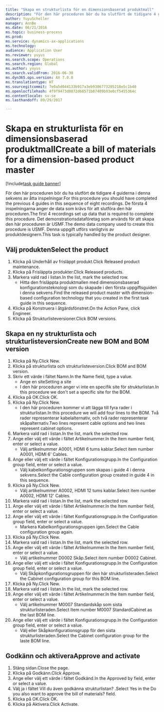 ```yaml
--- 
title: "Skapa en strukturlista för en dimensionsbaserad produktmall"
description: "För den här proceduren bör du ha slutfört de tidigare 4 guiderna i denna sekvens av åtta inspelningar."
author: YuyuScheller
manager: AnnBe
ms.date: 06/21/2016
ms.topic: business-process
ms.prod: 
ms.service: dynamics-ax-applications
ms.technology: 
audience: Application User
ms.reviewer: yuyus
ms.search.scope: Operations
ms.search.region: Global
ms.author: yuyus
ms.search.validFrom: 2016-06-30
ms.dyn365.ops.version: AX 7.0.0
ms.translationtype: HT
ms.sourcegitcommit: 7e0a5d044133b917a3eb9386773205218e5c1b40
ms.openlocfilehash: 4f9f9473d0872d68571b87409b93e0cf5455364c
ms.contentlocale: sv-se
ms.lasthandoff: 09/29/2017

---
```

# <a name="create-a-bill-of-materials-for-a-dimension-based-product-master"></a><span data-ttu-id="55c51-103">Skapa en strukturlista för en dimensionsbaserad produktmall</span><span class="sxs-lookup"><span data-stu-id="55c51-103">Create a bill of materials for a dimension-based product master</span></span>

[!include[task guide banner](../../includes/task-guide-banner.md)]

<span data-ttu-id="55c51-104">För den här proceduren bör du ha slutfört de tidigare 4 guiderna i denna sekvens av åtta inspelningar.</span><span class="sxs-lookup"><span data-stu-id="55c51-104">For this procedure you should have completed the previous 4 guides in this sequence of eight recordings.</span></span> <span data-ttu-id="55c51-105">De första 4 inspelningarna anger de data som krävs för att slutföra den här proceduren.</span><span class="sxs-lookup"><span data-stu-id="55c51-105">The first 4 recordings set up data that is required to complete this procedure.</span></span> <span data-ttu-id="55c51-106">Det demonstrationsdataföretag som används för att skapa den här proceduren är USMF.</span><span class="sxs-lookup"><span data-stu-id="55c51-106">The demo data company used to create this procedure is USMF.</span></span> <span data-ttu-id="55c51-107">Denna uppgift utförs vanligtvis av produktdesignern.</span><span class="sxs-lookup"><span data-stu-id="55c51-107">This task is typically handled by the product designer.</span></span>


## <a name="select-the-product"></a><span data-ttu-id="55c51-108">Välj produkten</span><span class="sxs-lookup"><span data-stu-id="55c51-108">Select the product</span></span>
1. <span data-ttu-id="55c51-109">Klicka på Underhåll av frisläppt produkt.</span><span class="sxs-lookup"><span data-stu-id="55c51-109">Click Released product maintenance.</span></span>
2. <span data-ttu-id="55c51-110">Klicka på Frisläppta produkter.</span><span class="sxs-lookup"><span data-stu-id="55c51-110">Click Released products.</span></span>
3. <span data-ttu-id="55c51-111">Markera vald rad i listan.</span><span class="sxs-lookup"><span data-stu-id="55c51-111">In the list, mark the selected row.</span></span>
    * <span data-ttu-id="55c51-112">Hitta den frisläppta produktmallen med dimensionsbaserad konfigurationsteknologi som du skapade i den första uppgiftsguiden i denna sekvens.</span><span class="sxs-lookup"><span data-stu-id="55c51-112">Find the released product master with dimension-based configuration technology that you created in the first task guide in this sequence.</span></span>  
4. <span data-ttu-id="55c51-113">Klicka på Konstruera i åtgärdsfönstret.</span><span class="sxs-lookup"><span data-stu-id="55c51-113">On the Action Pane, click Engineer.</span></span>
5. <span data-ttu-id="55c51-114">Klicka på Strukturlisteversioner.</span><span class="sxs-lookup"><span data-stu-id="55c51-114">Click BOM versions.</span></span>

## <a name="create-new-bom-and-bom-version"></a><span data-ttu-id="55c51-115">Skapa en ny strukturlista och strukturlisteversion</span><span class="sxs-lookup"><span data-stu-id="55c51-115">Create new BOM and BOM version</span></span>
1. <span data-ttu-id="55c51-116">Klicka på Ny.</span><span class="sxs-lookup"><span data-stu-id="55c51-116">Click New.</span></span>
2. <span data-ttu-id="55c51-117">Klicka på strukturlista och strukturlisteversion.</span><span class="sxs-lookup"><span data-stu-id="55c51-117">Click BOM and BOM version.</span></span>
3. <span data-ttu-id="55c51-118">Skriv ett värde i fältet Namn.</span><span class="sxs-lookup"><span data-stu-id="55c51-118">In the Name field, type a value.</span></span>
    * <span data-ttu-id="55c51-119">Ange en site</span><span class="sxs-lookup"><span data-stu-id="55c51-119">Setting a site</span></span>  
    * <span data-ttu-id="55c51-120">I den här proceduren anger vi inte en specifik site för strukturlistan.</span><span class="sxs-lookup"><span data-stu-id="55c51-120">In this procedure we don't set a specific site for the BOM.</span></span>  
4. <span data-ttu-id="55c51-121">Klicka på OK.</span><span class="sxs-lookup"><span data-stu-id="55c51-121">Click OK.</span></span>
5. <span data-ttu-id="55c51-122">Klicka på Ny.</span><span class="sxs-lookup"><span data-stu-id="55c51-122">Click New.</span></span>
    * <span data-ttu-id="55c51-123">I den här proceduren kommer vi att lägga till fyra rader i strukturlistan.</span><span class="sxs-lookup"><span data-stu-id="55c51-123">In this procedure we will add four lines to the BOM.</span></span> <span data-ttu-id="55c51-124">Två rader representerar kabelalternativ, och två rader representerar skåpalternativ.</span><span class="sxs-lookup"><span data-stu-id="55c51-124">Two lines represent cable options and two lines represent cabinet options.</span></span>  
6. <span data-ttu-id="55c51-125">Markera vald rad i listan.</span><span class="sxs-lookup"><span data-stu-id="55c51-125">In the list, mark the selected row.</span></span>
7. <span data-ttu-id="55c51-126">Ange eller välj ett värde i fältet Artikelnummer.</span><span class="sxs-lookup"><span data-stu-id="55c51-126">In the Item number field, enter or select a value.</span></span>
    * <span data-ttu-id="55c51-127">Välj artikelnummer A0001, HDMI 6 tums kablar.</span><span class="sxs-lookup"><span data-stu-id="55c51-127">Select item number A0001, HDMI 6' Cables.</span></span>  
8. <span data-ttu-id="55c51-128">Ange eller välj ett värde i fältet Konfigurationsgrupp.</span><span class="sxs-lookup"><span data-stu-id="55c51-128">In the Configuration group field, enter or select a value.</span></span>
    * <span data-ttu-id="55c51-129">Välj kabelkonfigurationsgruppen som skapas i guide 4 i denna sekvens.</span><span class="sxs-lookup"><span data-stu-id="55c51-129">Select the Cable configuration group created in guide 4 in this sequence.</span></span>  
9. <span data-ttu-id="55c51-130">Klicka på Ny.</span><span class="sxs-lookup"><span data-stu-id="55c51-130">Click New.</span></span>
    * <span data-ttu-id="55c51-131">Välj artikelnummer A0002, HDMI 12 tums kablar.</span><span class="sxs-lookup"><span data-stu-id="55c51-131">Select item number A0002, HDMI 12' Cables.</span></span>  
10. <span data-ttu-id="55c51-132">Markera vald rad i listan.</span><span class="sxs-lookup"><span data-stu-id="55c51-132">In the list, mark the selected row.</span></span>
11. <span data-ttu-id="55c51-133">Ange eller välj ett värde i fältet Artikelnummer.</span><span class="sxs-lookup"><span data-stu-id="55c51-133">In the Item number field, enter or select a value.</span></span>
12. <span data-ttu-id="55c51-134">Ange eller välj ett värde i fältet Konfigurationsgrupp.</span><span class="sxs-lookup"><span data-stu-id="55c51-134">In the Configuration group field, enter or select a value.</span></span>
    * <span data-ttu-id="55c51-135">Markera Kabelkonfigurationsgruppen igen.</span><span class="sxs-lookup"><span data-stu-id="55c51-135">Select the Cable configuration group again.</span></span>  
13. <span data-ttu-id="55c51-136">Klicka på Ny.</span><span class="sxs-lookup"><span data-stu-id="55c51-136">Click New.</span></span>
14. <span data-ttu-id="55c51-137">Markera vald rad i listan.</span><span class="sxs-lookup"><span data-stu-id="55c51-137">In the list, mark the selected row.</span></span>
15. <span data-ttu-id="55c51-138">Ange eller välj ett värde i fältet Artikelnummer.</span><span class="sxs-lookup"><span data-stu-id="55c51-138">In the Item number field, enter or select a value.</span></span>
    * <span data-ttu-id="55c51-139">Välj artikelnummer D0002 Skåp.</span><span class="sxs-lookup"><span data-stu-id="55c51-139">Select item number D0002 Cabinet.</span></span>  
16. <span data-ttu-id="55c51-140">Ange eller välj ett värde i fältet Konfigurationsgrupp.</span><span class="sxs-lookup"><span data-stu-id="55c51-140">In the Configuration group field, enter or select a value.</span></span>
    * <span data-ttu-id="55c51-141">Välj Skåpkonfigurationsgruppen för den här strukturlisteraden.</span><span class="sxs-lookup"><span data-stu-id="55c51-141">Select the Cabinet configuration group for this BOM line.</span></span>  
17. <span data-ttu-id="55c51-142">Klicka på Ny.</span><span class="sxs-lookup"><span data-stu-id="55c51-142">Click New.</span></span>
18. <span data-ttu-id="55c51-143">Markera vald rad i listan.</span><span class="sxs-lookup"><span data-stu-id="55c51-143">In the list, mark the selected row.</span></span>
19. <span data-ttu-id="55c51-144">Ange eller välj ett värde i fältet Artikelnummer.</span><span class="sxs-lookup"><span data-stu-id="55c51-144">In the Item number field, enter or select a value.</span></span>
    * <span data-ttu-id="55c51-145">Välj artikelnummer M0007 Standardskåp som sista strukturlisteraden.</span><span class="sxs-lookup"><span data-stu-id="55c51-145">Select Item number M0007 StandardCabinet as the last BOM line.</span></span>  
20. <span data-ttu-id="55c51-146">Ange eller välj ett värde i fältet Konfigurationsgrupp.</span><span class="sxs-lookup"><span data-stu-id="55c51-146">In the Configuration group field, enter or select a value.</span></span>
    * <span data-ttu-id="55c51-147">Välj eller Skåpkonfigurationsgrupp för den sista strukturlisteraden.</span><span class="sxs-lookup"><span data-stu-id="55c51-147">Select the Cabinet configuration group for the laste BOM line.</span></span>  

## <a name="approve-and-activate"></a><span data-ttu-id="55c51-148">Godkänn och aktivera</span><span class="sxs-lookup"><span data-stu-id="55c51-148">Approve and activate</span></span>
1. <span data-ttu-id="55c51-149">Stäng sidan.</span><span class="sxs-lookup"><span data-stu-id="55c51-149">Close the page.</span></span>
2. <span data-ttu-id="55c51-150">Klicka på Godkänn.</span><span class="sxs-lookup"><span data-stu-id="55c51-150">Click Approve.</span></span>
3. <span data-ttu-id="55c51-151">Ange eller välj ett värde i fältet Godkänd.</span><span class="sxs-lookup"><span data-stu-id="55c51-151">In the Approved by field, enter or select a value.</span></span>
4. <span data-ttu-id="55c51-152">Välj ja i fältet Vill du även godkänna strukturlistan? .</span><span class="sxs-lookup"><span data-stu-id="55c51-152">Select Yes in the Do you also want to approve the bill of materials? field.</span></span>
5. <span data-ttu-id="55c51-153">Klicka på OK.</span><span class="sxs-lookup"><span data-stu-id="55c51-153">Click OK.</span></span>
6. <span data-ttu-id="55c51-154">Klicka på Aktivera.</span><span class="sxs-lookup"><span data-stu-id="55c51-154">Click Activate.</span></span>


